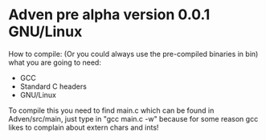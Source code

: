 # Adven pre alpha version 0.0.1 GNU/Linux

How to compile: (Or you could always use the pre-compiled binaries in bin)
what you are going to need:
* GCC
* Standard C headers
* GNU/Linux

To compile this you need to find main.c which can be found in Adven/src/main,
just type in "gcc main.c -w" because for some reason gcc likes to complain about extern chars and ints!